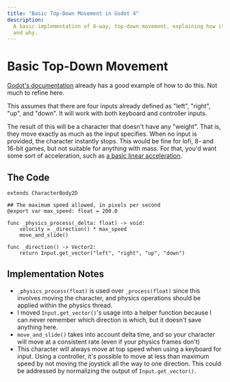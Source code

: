 ```yaml
---
title: "Basic Top-Down Movement in Godot 4"
description:
  A basic implementation of 8-way, top-down movement, explaining how it works
  and why.
---
```


# Basic Top-Down Movement

[Godot's documentation](https://docs.godotengine.org/en/stable/tutorials/2d/2d_movement.html#way-movement)
already has a good example of how to do this. Not much to refine here.

This assumes that there are four inputs already defined as "left", "right",
"up", and "down". It will work with both keyboard and controller inputs.

The result of this will be a character that doesn't have any "weight". That is,
they move exactly as much as the input specifies. When no input is provided, the
character instantly stops. This would be fine for lofi, 8- and 16-bit games, but
not suitable for anything with mass. For that, you'd want some sort of
acceleration, such as [a basic linear acceleration](./linear.md).

## The Code

```gdscript
extends CharacterBody2D

## The maximum speed allowed, in pixels per second
@export var max_speed: float = 200.0

func _physics_process(_delta: float) -> void:
	velocity = _direction() * max_speed
	move_and_slide()

func _direction() -> Vector2:
	return Input.get_vector("left", "right", "up", "down")
```

## Implementation Notes

- `_physics_process(float)` is used over `_process(float)` since this involves
  moving the character, and physics operations should be applied within the
  physics thread.
- I moved `Input.get_vector()`'s usage into a helper function because I can
  never remember which direction is which, but it doesn't save anything here.
- `move_and_slide()` takes into account delta time, and so your character will
  move at a consistent rate (even if your physics frames don't)
- This character will always move at top speed when using a keyboard for input.
  Using a controller, it's possible to move at less than maximum speed by not
  moving the joystick all the way to one direction. This could be addressed by
  normalizing the output of `Input.get_vector()`.
